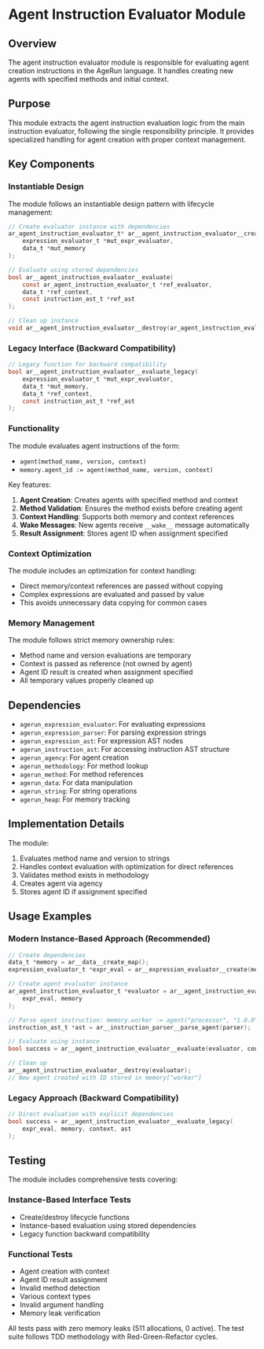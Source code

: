 # Agent Instruction Evaluator Module

## Overview

The agent instruction evaluator module is responsible for evaluating agent creation instructions in the AgeRun language. It handles creating new agents with specified methods and initial context.

## Purpose

This module extracts the agent instruction evaluation logic from the main instruction evaluator, following the single responsibility principle. It provides specialized handling for agent creation with proper context management.

## Key Components

### Instantiable Design

The module follows an instantiable design pattern with lifecycle management:

```c
// Create evaluator instance with dependencies
ar_agent_instruction_evaluator_t* ar__agent_instruction_evaluator__create(
    expression_evaluator_t *mut_expr_evaluator,
    data_t *mut_memory
);

// Evaluate using stored dependencies
bool ar__agent_instruction_evaluator__evaluate(
    const ar_agent_instruction_evaluator_t *ref_evaluator,
    data_t *ref_context,
    const instruction_ast_t *ref_ast
);

// Clean up instance
void ar__agent_instruction_evaluator__destroy(ar_agent_instruction_evaluator_t *own_evaluator);
```

### Legacy Interface (Backward Compatibility)

```c
// Legacy function for backward compatibility
bool ar__agent_instruction_evaluator__evaluate_legacy(
    expression_evaluator_t *mut_expr_evaluator,
    data_t *mut_memory,
    data_t *ref_context,
    const instruction_ast_t *ref_ast
);
```

### Functionality

The module evaluates agent instructions of the form:
- `agent(method_name, version, context)`
- `memory.agent_id := agent(method_name, version, context)`

Key features:
1. **Agent Creation**: Creates agents with specified method and context
2. **Method Validation**: Ensures the method exists before creating agent
3. **Context Handling**: Supports both memory and context references
4. **Wake Messages**: New agents receive `__wake__` message automatically
5. **Result Assignment**: Stores agent ID when assignment specified

### Context Optimization

The module includes an optimization for context handling:
- Direct memory/context references are passed without copying
- Complex expressions are evaluated and passed by value
- This avoids unnecessary data copying for common cases

### Memory Management

The module follows strict memory ownership rules:
- Method name and version evaluations are temporary
- Context is passed as reference (not owned by agent)
- Agent ID result is created when assignment specified
- All temporary values properly cleaned up

## Dependencies

- `agerun_expression_evaluator`: For evaluating expressions
- `agerun_expression_parser`: For parsing expression strings
- `agerun_expression_ast`: For expression AST nodes
- `agerun_instruction_ast`: For accessing instruction AST structure
- `agerun_agency`: For agent creation
- `agerun_methodology`: For method lookup
- `agerun_method`: For method references
- `agerun_data`: For data manipulation
- `agerun_string`: For string operations
- `agerun_heap`: For memory tracking

## Implementation Details

The module:
1. Evaluates method name and version to strings
2. Handles context evaluation with optimization for direct references
3. Validates method exists in methodology
4. Creates agent via agency
5. Stores agent ID if assignment specified

## Usage Examples

### Modern Instance-Based Approach (Recommended)

```c
// Create dependencies
data_t *memory = ar__data__create_map();
expression_evaluator_t *expr_eval = ar__expression_evaluator__create(memory, NULL);

// Create agent evaluator instance
ar_agent_instruction_evaluator_t *evaluator = ar__agent_instruction_evaluator__create(
    expr_eval, memory
);

// Parse agent instruction: memory.worker := agent("processor", "1.0.0", context)
instruction_ast_t *ast = ar__instruction_parser__parse_agent(parser);

// Evaluate using instance
bool success = ar__agent_instruction_evaluator__evaluate(evaluator, context, ast);

// Clean up
ar__agent_instruction_evaluator__destroy(evaluator);
// New agent created with ID stored in memory["worker"]
```

### Legacy Approach (Backward Compatibility)

```c
// Direct evaluation with explicit dependencies
bool success = ar__agent_instruction_evaluator__evaluate_legacy(
    expr_eval, memory, context, ast
);
```

## Testing

The module includes comprehensive tests covering:

### Instance-Based Interface Tests
- Create/destroy lifecycle functions
- Instance-based evaluation using stored dependencies
- Legacy function backward compatibility

### Functional Tests  
- Agent creation with context
- Agent ID result assignment
- Invalid method detection
- Various context types
- Invalid argument handling
- Memory leak verification

All tests pass with zero memory leaks (511 allocations, 0 active). The test suite follows TDD methodology with Red-Green-Refactor cycles.